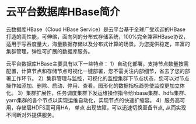 # 云平台数据库HBase简介
云数据库HBase（Cloud HBase Service）是云平台基于全球广受欢迎的HBase打造的高性能，可伸缩，面向列的分布式存储系统，100%完全兼容HBase协议， 适用于写吞度量大，海量数据存储以及分布式计算的场景。为您提供稳定，丰富的集群管理，弹性可扩展的数据库服务。

云平台数据库HBase主要具有以下一些特点：
1）自动化部署，支持节点数量按需配置，计算节点和存储节点可视化一键部署，您不需关注内部细节，省去了您的部署工作环节。
2）集群管理与监控，可视化的监控集群下节点状态，您可以对节点操作如添加、删除、启动、停用、查看。图形化的数据指标趋势使监控更加立体化。
3）集群扩展性，任务调度集群下发运维操作指令给hbase集群、hdfs集群、yarn集群的各个节点以实现运维自动化，实现节点的快速扩缩容。
4）服务高可用，存储层HDFS高可用HA， 单点 出现故障，可以迅速切换至备节点, 从而实现不间断对外提供服务。